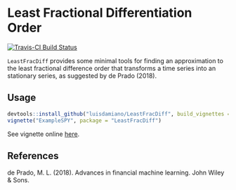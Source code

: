 # Least Fractional Differentiation Order

[![Travis-CI Build Status](https://travis-ci.org/luisdamiano/LeastFracDiff.svg?branch=master)](https://travis-ci.org/luisdamiano/LeastFracDiff)

`LeastFracDiff` provides some minimal tools for finding an approximation to the least fractional difference order that transforms a time series into an stationary series, as suggested by de Prado (2018).

## Usage
```r
devtools::install_github("luisdamiano/LeastFracDiff", build_vignettes = TRUE)
vignette("ExampleSPY", package = "LeastFracDiff")
```

See vignette online [here](http://rpubs.com/luisdamiano/LeastFracDiff).

## References
de Prado, M. L. (2018). Advances in financial machine learning. John Wiley & Sons.